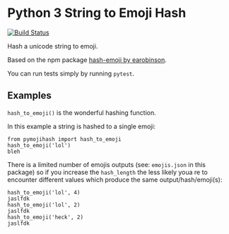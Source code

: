 # Python 3 String to Emoji Hash

[![Build
Status](https://travis-ci.org/lily-fyi/pymojihash.svg?branch=master)](https://travis-ci.org/lily-fyi/pymojihash)

Hash a unicode string to emoji.

Based on the npm package [hash-emoji by
earobinson](https://github.com/earobinson/hash-emoji).

You can run tests simply by running `pytest`.

## Examples

`hash_to_emoji()` is the wonderful hashing function.

In this example a string is hashed to a single emoji:

```
from pymojihash import hash_to_emoji
hash_to_emoji('lol')
bleh
```

There is a limited number of emojis outputs (see: `emojis.json` in this
package) so if you increase the `hash_length` the less likely youa re to
encounter different values which produce the same output/hash/emoji(s):

```
hash_to_emoji('lol', 4)
jaslfdk
hash_to_emoji('lol', 2)
jaslfdk
hash_to_emoji('heck', 2)
jaslfdk
```
